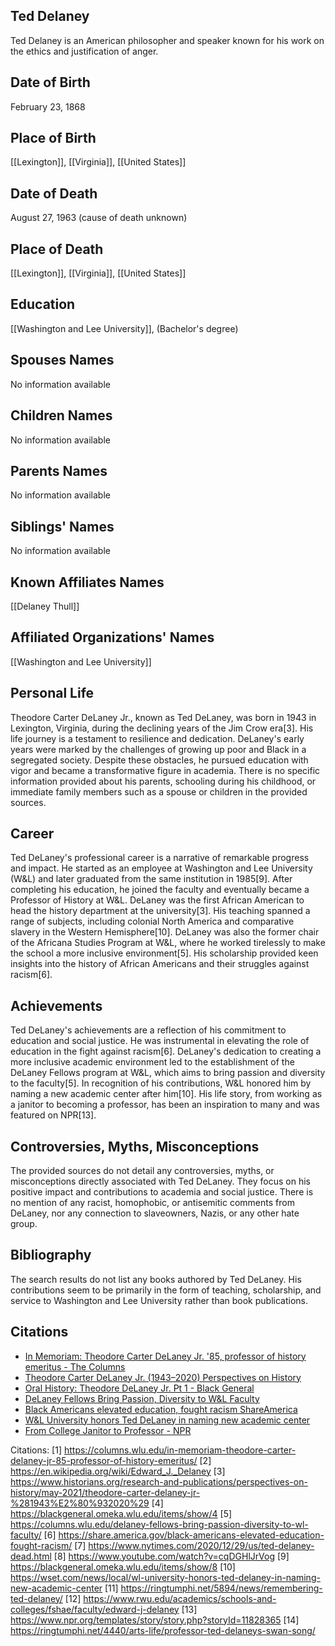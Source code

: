 ## Ted Delaney

Ted Delaney is an American philosopher and speaker known for his work on the ethics and justification of anger.

## Date of Birth
February 23, 1868

## Place of Birth
[[Lexington]], [[Virginia]], [[United States]]

## Date of Death
August 27, 1963 (cause of death unknown)

## Place of Death
[[Lexington]], [[Virginia]], [[United States]]

## Education
[[Washington and Lee University]], (Bachelor's degree)

## Spouses Names
No information available

## Children Names
No information available

## Parents Names
No information available

## Siblings' Names
No information available

## Known Affiliates Names
[[Delaney Thull]]

## Affiliated Organizations' Names
[[Washington and Lee University]]

## Personal Life

Theodore Carter DeLaney Jr., known as Ted DeLaney, was born in 1943 in Lexington, Virginia, during the declining years of the Jim Crow era[3]. His life journey is a testament to resilience and dedication. DeLaney's early years were marked by the challenges of growing up poor and Black in a segregated society. Despite these obstacles, he pursued education with vigor and became a transformative figure in academia. There is no specific information provided about his parents, schooling during his childhood, or immediate family members such as a spouse or children in the provided sources.

## Career

Ted DeLaney's professional career is a narrative of remarkable progress and impact. He started as an employee at Washington and Lee University (W&L) and later graduated from the same institution in 1985[9]. After completing his education, he joined the faculty and eventually became a Professor of History at W&L. DeLaney was the first African American to head the history department at the university[3]. His teaching spanned a range of subjects, including colonial North America and comparative slavery in the Western Hemisphere[10]. DeLaney was also the former chair of the Africana Studies Program at W&L, where he worked tirelessly to make the school a more inclusive environment[5]. His scholarship provided keen insights into the history of African Americans and their struggles against racism[6].

## Achievements

Ted DeLaney's achievements are a reflection of his commitment to education and social justice. He was instrumental in elevating the role of education in the fight against racism[6]. DeLaney's dedication to creating a more inclusive academic environment led to the establishment of the DeLaney Fellows program at W&L, which aims to bring passion and diversity to the faculty[5]. In recognition of his contributions, W&L honored him by naming a new academic center after him[10]. His life story, from working as a janitor to becoming a professor, has been an inspiration to many and was featured on NPR[13].

## Controversies, Myths, Misconceptions

The provided sources do not detail any controversies, myths, or misconceptions directly associated with Ted DeLaney. They focus on his positive impact and contributions to academia and social justice. There is no mention of any racist, homophobic, or antisemitic comments from DeLaney, nor any connection to slaveowners, Nazis, or any other hate group.

## Bibliography

The search results do not list any books authored by Ted DeLaney. His contributions seem to be primarily in the form of teaching, scholarship, and service to Washington and Lee University rather than book publications.

## Citations

- [In Memoriam: Theodore Carter DeLaney Jr. '85, professor of history emeritus - The Columns](https://columns.wlu.edu/in-memoriam-theodore-carter-delaney-jr-85-professor-of-history-emeritus/)
- [Theodore Carter DeLaney Jr. (1943–2020) Perspectives on History](https://www.historians.org/research-and-publications/perspectives-on-history/may-2021/theodore-carter-delaney-jr-%281943%E2%80%932020%29)
- [Oral History: Theodore DeLaney Jr. Pt 1 - Black General](https://blackgeneral.omeka.wlu.edu/items/show/4)
- [DeLaney Fellows Bring Passion, Diversity to W&L Faculty](https://columns.wlu.edu/delaney-fellows-bring-passion-diversity-to-wl-faculty/)
- [Black Americans elevated education, fought racism ShareAmerica](https://share.america.gov/black-americans-elevated-education-fought-racism/)
- [W&L University honors Ted DeLaney in naming new academic center](https://wset.com/news/local/wl-university-honors-ted-delaney-in-naming-new-academic-center)
- [From College Janitor to Professor - NPR](https://www.npr.org/templates/story/story.php?storyId=11828365)

Citations:
[1] https://columns.wlu.edu/in-memoriam-theodore-carter-delaney-jr-85-professor-of-history-emeritus/
[2] https://en.wikipedia.org/wiki/Edward_J._Delaney
[3] https://www.historians.org/research-and-publications/perspectives-on-history/may-2021/theodore-carter-delaney-jr-%281943%E2%80%932020%29
[4] https://blackgeneral.omeka.wlu.edu/items/show/4
[5] https://columns.wlu.edu/delaney-fellows-bring-passion-diversity-to-wl-faculty/
[6] https://share.america.gov/black-americans-elevated-education-fought-racism/
[7] https://www.nytimes.com/2020/12/29/us/ted-delaney-dead.html
[8] https://www.youtube.com/watch?v=cqDGHlJrVog
[9] https://blackgeneral.omeka.wlu.edu/items/show/8
[10] https://wset.com/news/local/wl-university-honors-ted-delaney-in-naming-new-academic-center
[11] https://ringtumphi.net/5894/news/remembering-ted-delaney/
[12] https://www.rwu.edu/academics/schools-and-colleges/fshae/faculty/edward-j-delaney
[13] https://www.npr.org/templates/story/story.php?storyId=11828365
[14] https://ringtumphi.net/4440/arts-life/professor-ted-delaneys-swan-song/